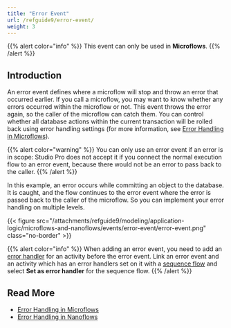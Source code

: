 ```yaml
---
title: "Error Event"
url: /refguide9/error-event/
weight: 3
---
```


{{% alert color="info" %}}
This event can only be used in **Microflows**.
{{% /alert %}}

## Introduction

An error event defines where a microflow will stop and throw an error that occurred earlier. If you call a microflow, you may want to know whether any errors occurred within the microflow or not. This event throws the error again, so the caller of the microflow can catch them. You can control whether all database actions within the current transaction will be rolled back using error handling settings (for more information, see [Error Handling in Microflows](/refguide9/error-handling-in-microflows/)).

{{% alert color="warning" %}}
You can only use an error event if an error is in scope: Studio Pro does not accept it if you connect the normal execution flow to an error event, because there would not be an error to pass back to the caller.
{{% /alert %}}

In this example, an error occurs while committing an object to the database. It is caught, and the flow continues to the error event where the error is passed back to the caller of the microflow. So you can implement your error handling on multiple levels.

{{< figure src="/attachments/refguide9/modeling/application-logic/microflows-and-nanoflows/events/error-event/error-event.png" class="no-border" >}}

{{% alert color="info" %}}
When adding an error event, you need to add an [error handler](/refguide9/error-handling-in-microflows/#errorhandlers) for an activity before the error event. Link an error event and an activity which has an error handlers set on it with a [sequence flow](/refguide9/sequence-flow/) and select **Set as error handler** for the sequence flow.
{{% /alert %}}

## Read More

* [Error Handling in Microflows](/refguide9/error-handling-in-microflows/)
* [Error Handling in Nanoflows](/refguide9/error-handling-in-nanoflows/)
